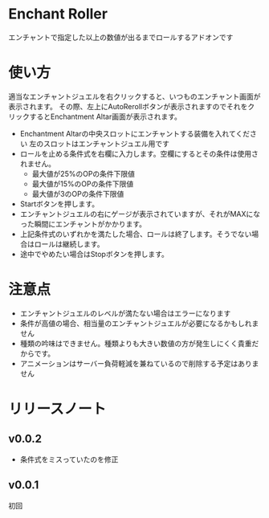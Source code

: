 # Enchant Roller
エンチャントで指定した以上の数値が出るまでロールするアドオンです
# 使い方
適当なエンチャントジュエルを右クリックすると、いつものエンチャント画面が表示されます。
その際、左上にAutoRerollボタンが表示されますのでそれをクリックするとEnchantment Altar画面が表示されます。
* Enchantment Altarの中央スロットにエンチャントする装備を入れてください
  左のスロットはエンチャントジュエル用です
* ロールを止める条件式を右欄に入力します。空欄にするとその条件は使用されません。
  - 最大値が25%のOPの条件下限値
  - 最大値が15%のOPの条件下限値
  - 最大値が3のOPの条件下限値
* Startボタンを押します。
* エンチャントジュエルの右にゲージが表示されていますが、それがMAXになった瞬間にエンチャントがかかります。
* 上記条件式のいずれかを満たした場合、ロールは終了します。そうでない場合はロールは継続します。
* 途中でやめたい場合はStopボタンを押します。

# 注意点
* エンチャントジュエルのレベルが満たない場合はエラーになります
* 条件が高値の場合、相当量のエンチャントジュエルが必要になるかもしれません
* 種類の吟味はできません。種類よりも大きい数値の方が発生しにくく貴重だからです。
* アニメーションはサーバー負荷軽減を兼ねているので削除する予定はありません
# リリースノート

## v0.0.2
* 条件式をミスっていたのを修正
## v0.0.1
初回

